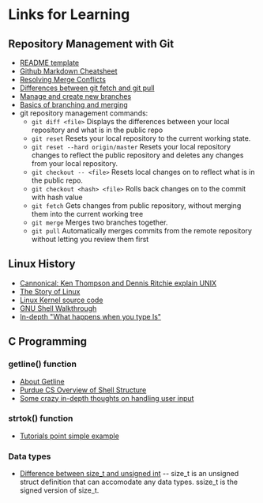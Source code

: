 # Links for Learning

## Repository Management with Git
* [README template](https://gist.github.com/PurpleBooth/109311bb0361f32d87a2)
* [Github Markdown Cheatsheet](https://guides.github.com/pdfs/markdown-cheatsheet-online.pdf)
* [Resolving Merge Conflicts](https://githowto.com/resolving_conflicts)
* [Differences between git fetch and git pull](https://longair.net/blog/2009/04/16/git-fetch-and-merge/)
* [Manage and create new branches](https://github.com/Kunena/Kunena-Forum/wiki/Create-a-new-branch-with-git-and-manage-branches)
* [Basics of branching and merging](https://git-scm.com/book/en/v2/Git-Branching-Basic-Branching-and-Merging)
* git repository management commands: 
	* ``git diff <file>`` Displays the differences between your local repository and what is in the public repo
	* ``git reset`` Resets your local repository to the current working state. 
	* ``git reset --hard origin/master`` Resets your local repository changes to reflect the public repository and deletes any changes from your local repository.
	* ``git checkout -- <file>`` Resets local changes on <file> to reflect what is in the public repo.
	* ``git checkout <hash> <file>`` Rolls back changes on <file> to the commit with hash value <hash>
	* ``git fetch`` Gets changes from public repository, without merging them into the current working tree
	* ``git merge`` Merges two branches together.
	* ``git pull`` Automatically merges commits from the remote repository without letting you review them first

## Linux History
* [Cannonical: Ken Thompson and Dennis Ritchie explain UNIX](https://www.youtube.com/watch?v=XvDZLjaCJuw)
* [The Story of Linux](https://www.youtube.com/watch?v=XMm0HsmOTFI)
* [Linux Kernel source code](http://lxr.free-electrons.com/source/kernel/sys.c#L832)
* [GNU Shell Walkthrough](https://www.gnu.org/software/libc/manual/html_node/Initializing-the-Shell.html#Initializing-the-Shell)
* [In-depth "What happens when you type ls"](http://sysadvent.blogspot.com/2010/12/day-15-down-ls-rabbit-hole.html)

## C Programming
### getline() function
* [About Getline](https://blog.udemy.com/c-getline/)
* [Purdue CS Overview of Shell Structure](https://www.cs.purdue.edu/homes/grr/SystemsProgrammingBook/Book/Chapter5-WritingYourOwnShell.pdf)
* [Some crazy in-depth thoughts on handling user input](http://www.azillionmonkeys.com/qed/userInput.html)

### strtok() function
* [Tutorials point simple example](https://www.tutorialspoint.com/c_standard_library/c_function_strtok.htm)

### Data types
* [Difference between size_t and unsigned int](http://stackoverflow.com/questions/19732319/difference-between-size-t-and-unsigned-int) -- size_t is an unsigned struct definition that can accomodate any data types. ssize_t is the signed version of size_t.

